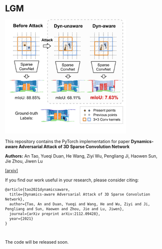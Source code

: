 # LGM

<p float="left">
    <img src="image/figure1.png" width="400"/>
</p>

This repository contains the PyTorch implementation for paper **Dynamics-aware Adversarial Attack of 3D Sparse Convolution Network**

**Authors:** An Tao, Yueqi Duan, He Wang, Ziyi Wu, Pengliang Ji, Haowen Sun, Jie Zhou, Jiwen Lu

[[arxiv]](https://arxiv.org/abs/2112.09428)

If you find our work useful in your research, please consider citing:
```
@article{tao2021dynamicsaware,
  title={Dynamics-aware Adversarial Attack of 3D Sparse Convolution Network},
  author={Tao, An and Duan, Yueqi and Wang, He and Wu, Ziyi and Ji, Pengliang and Sun, Haowen and Zhou, Jie and Lu, Jiwen},
  journal={arXiv preprint arXiv:2112.09428},
  year={2021}
}
```

&nbsp;

The code will be released soon.
